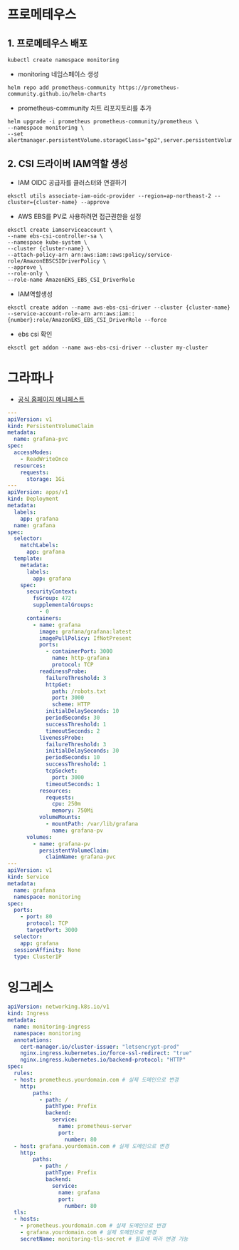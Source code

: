 # 프로메테우스

## 1. 프로메테우스 배포

  ``` kubectl create namespace monitoring ```

  - monitoring 네임스페이스 생성
    
  ``` helm repo add prometheus-community https://prometheus-community.github.io/helm-charts ```

  - prometheus-community 차트 리포지토리를 추가
    
  ```
  helm upgrade -i prometheus prometheus-community/prometheus \
  --namespace monitoring \
  --set alertmanager.persistentVolume.storageClass="gp2",server.persistentVolume.storageClass="gp2"
  ```

## 2. CSI 드라이버 IAM역할 생성

  - IAM OIDC 공급자를 클러스터와 연결하기

  ``` eksctl utils associate-iam-oidc-provider --region=ap-northeast-2 --cluster={cluster-name} --approve ```
  
  - AWS EBS를 PV로 사용하려면 접근권한을 설정
    
  ```
  eksctl create iamserviceaccount \
  --name ebs-csi-controller-sa \
  --namespace kube-system \
  --cluster {cluster-name} \
  --attach-policy-arn arn:aws:iam::aws:policy/service-role/AmazonEBSCSIDriverPolicy \
  --approve \
  --role-only \
  --role-name AmazonEKS_EBS_CSI_DriverRole
  ```

  - IAM역할생성

  ```
  eksctl create addon --name aws-ebs-csi-driver --cluster {cluster-name} --service-account-role-arn arn:aws:iam::{number}:role/AmazonEKS_EBS_CSI_DriverRole --force
  ```

  - ebs csi 확인
    
  ``` eksctl get addon --name aws-ebs-csi-driver --cluster my-cluster ```
  
# 그라파나

  - [공식 홈페이지 메니페스트](https://grafana.com/docs/grafana/latest/setup-grafana/installation/kubernetes/)

``` yaml
---
apiVersion: v1
kind: PersistentVolumeClaim
metadata:
  name: grafana-pvc
spec:
  accessModes:
    - ReadWriteOnce
  resources:
    requests:
      storage: 1Gi
---
apiVersion: apps/v1
kind: Deployment
metadata:
  labels:
    app: grafana
  name: grafana
spec:
  selector:
    matchLabels:
      app: grafana
  template:
    metadata:
      labels:
        app: grafana
    spec:
      securityContext:
        fsGroup: 472
        supplementalGroups:
          - 0
      containers:
        - name: grafana
          image: grafana/grafana:latest
          imagePullPolicy: IfNotPresent
          ports:
            - containerPort: 3000
              name: http-grafana
              protocol: TCP
          readinessProbe:
            failureThreshold: 3
            httpGet:
              path: /robots.txt
              port: 3000
              scheme: HTTP
            initialDelaySeconds: 10
            periodSeconds: 30
            successThreshold: 1
            timeoutSeconds: 2
          livenessProbe:
            failureThreshold: 3
            initialDelaySeconds: 30
            periodSeconds: 10
            successThreshold: 1
            tcpSocket:
              port: 3000
            timeoutSeconds: 1
          resources:
            requests:
              cpu: 250m
              memory: 750Mi
          volumeMounts:
            - mountPath: /var/lib/grafana
              name: grafana-pv
      volumes:
        - name: grafana-pv
          persistentVolumeClaim:
            claimName: grafana-pvc
---
apiVersion: v1
kind: Service
metadata:
  name: grafana
  namespace: monitoring
spec:
  ports:
    - port: 80
      protocol: TCP
      targetPort: 3000
  selector:
    app: grafana
  sessionAffinity: None
  type: ClusterIP
```

# 잉그레스

```yaml
apiVersion: networking.k8s.io/v1
kind: Ingress
metadata:
  name: monitoring-ingress
  namespace: monitoring
  annotations:
    cert-manager.io/cluster-issuer: "letsencrypt-prod"
    nginx.ingress.kubernetes.io/force-ssl-redirect: "true"
    nginx.ingress.kubernetes.io/backend-protocol: "HTTP"
spec:
  rules:
  - host: prometheus.yourdomain.com # 실제 도메인으로 변경
    http:
        paths:
          - path: /
            pathType: Prefix
            backend:
              service:
                name: prometheus-server
                port:
                  number: 80
  - host: grafana.yourdomain.com # 실제 도메인으로 변경
    http:
        paths:
          - path: /
            pathType: Prefix
            backend:
              service:
                name: grafana
                port:
                  number: 80
  tls:
  - hosts:
    - prometheus.yourdomain.com # 실제 도메인으로 변경
    - grafana.yourdomain.com # 실제 도메인으로 변경
    secretName: monitoring-tls-secret # 필요에 따라 변경 가능
```
